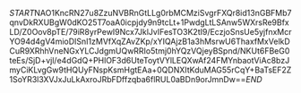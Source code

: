 $START$NAO1KncRN27u8ZzuNVBRnGtLLg0rbMCMziSvgrFXQr8id13nGBFMb7qnvDkRXUBgW0dKO25T7oaA0icpjdy9n9tcLt+1PwdgLtLSAnw5WXrsRe9BfxLD/Z0Oov8pTE/79iR8yrPewI9Ncx7JklJvIFesTO3K2tI9/EczjoSnsUe5yjfnxMcrYO94d4gV4mioDISnI1zMVfXqZAvZKp/xYIQAjzB1a3hMsrwU6ThaxfMxVelkDCuR9XRhhVneNGxYLCJdgmUQwRRIo5tmj0hYQzVQjeyBSpnd/NKUt6FBeG0teEs/SjD+vjl/e4dGdQ+PHlOF3d6UteToytVYlLEQXwAf24FMYnbaotViAc8bzJmyCiKLvgGw9tHQUyFNspKsmHgtEAa+0QDNXItKduMAG55rCqY+BaTsEF2Z1SoYR3l3XVJxJuLkAxroJRbFDffzqba6flRUL0aBDn9orJmnDw==$END$